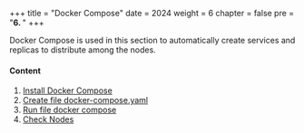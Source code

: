 +++
title = "Docker Compose"
date = 2024
weight = 6
chapter = false
pre = "<b>6. </b>"
+++



Docker Compose is used in this section to automatically create services and replicas to distribute among the nodes.

#### Content

1. [Install Docker Compose](1-install)
2. [Create file docker-compose.yaml](2-create)
3. [Run file docker compose](3-run)
4. [Check Nodes](4-check)
